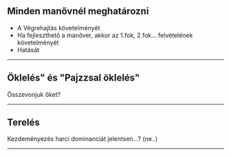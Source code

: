 
## Minden manővnél meghatározni

- A Végrehajtás követelményét
- Ha fejleszthető a manőver, akkor az 1.fok, 2.fok... felvételének követelményét
- Hatását

---

## Öklelés" és "Pajzzsal öklelés"

Összevonjuk őket?

---

## Terelés

Kezdeményezés harci dominanciát jelentsen...? (ne..)

---

